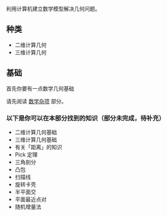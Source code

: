 利用计算机建立数学模型解决几何问题。

## 种类

- 二维计算几何
- 三维计算几何

## 基础

首先你要有一点数学几何基础

请先阅读 [数学杂项](/math/misc/) 部分。

### 以下是你可以在本部分找到的知识（部分未完成，待补充）

- 二维计算几何基础
- 三维计算几何基础
- 有关「距离」的知识
- Pick 定理
- 三角剖分
- 凸包
- 扫描线
- 旋转卡壳
- 半平面交
- 平面最近点对
- 随机增量法


